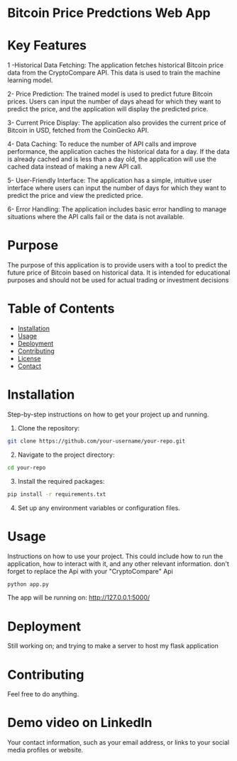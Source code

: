 
# Bitcoin Price Predctions Web App



# Key Features

1 -Historical Data Fetching: The application fetches historical Bitcoin price data from the CryptoCompare API. This data is used to train the machine learning model.

2- Price Prediction: The trained model is used to predict future Bitcoin prices. Users can input the number of days ahead for which they want to predict the price, and the application will display the predicted price.

3- Current Price Display: The application also provides the current price of Bitcoin in USD, fetched from the CoinGecko API.

4- Data Caching: To reduce the number of API calls and improve performance, the application caches the historical data for a day. If the data is already cached and is less than a day old, the application will use the cached data instead of making a new API call.

5- User-Friendly Interface: The application has a simple, intuitive user interface where users can input the number of days for which they want to predict the price and view the predicted price.

6- Error Handling: The application includes basic error handling to manage situations where the API calls fail or the data is not available.

# Purpose

The purpose of this application is to provide users with a tool to predict the future price of Bitcoin based on historical data. It is intended for educational purposes and should not be used for actual trading or investment decisions

# Table of Contents

- [Installation](#installation)
- [Usage](#usage)
- [Deployment](#deployment)
- [Contributing](#contributing)
- [License](#license)
- [Contact](#contact)

# Installation

Step-by-step instructions on how to get your project up and running.

1. Clone the repository:

```bash
git clone https://github.com/your-username/your-repo.git
```

2. Navigate to the project directory:

```bash
cd your-repo
```

3. Install the required packages:

```bash
pip install -r requirements.txt
```

4. Set up any environment variables or configuration files.

# Usage

Instructions on how to use your project. This could include how to run the application, how to interact with it, and any other relevant information.
don't forget to replace the Api with your "CryptoCompare" Api

```bash
python app.py
```
The app will be running on: http://127.0.0.1:5000/

# Deployment

Still working on; and trying to make a server to host my flask application

# Contributing

Feel free to do anything.

# Demo video on LinkedIn

Your contact information, such as your email address, or links to your social media profiles or website.

